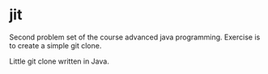# jit
Second problem set of the course advanced java programming. Exercise is to create a simple git clone.

Little git clone written in Java.
